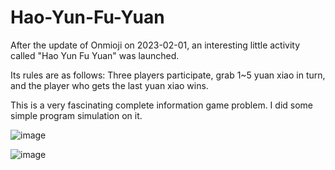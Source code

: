 # Hao-Yun-Fu-Yuan

After the update of Onmioji on 2023-02-01, an interesting little activity called "Hao Yun Fu Yuan" was launched.

Its rules are as follows:
Three players participate, grab 1~5 yuan xiao in turn, and the player who gets the last yuan xiao wins.

This is a very fascinating complete information game problem. I did some simple program simulation on it.

![image](https://user-images.githubusercontent.com/91776892/216315398-23d92b0d-34f1-405b-b156-c6bb88023875.png)

![image](https://user-images.githubusercontent.com/91776892/216315433-0386fa9d-2051-41a3-9172-aed827b24017.png)

